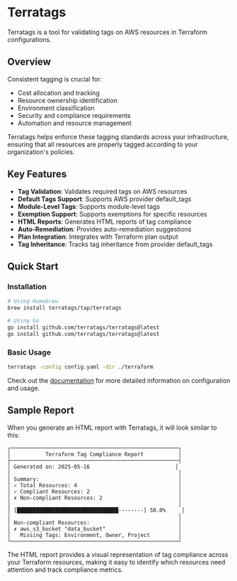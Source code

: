 # Terratags

Terratags is a tool for validating tags on AWS resources in Terraform configurations.

## Overview

Consistent tagging is crucial for:

- Cost allocation and tracking
- Resource ownership identification
- Environment classification
- Security and compliance requirements
- Automation and resource management

Terratags helps enforce these tagging standards across your infrastructure, ensuring that all resources are properly tagged according to your organization's policies.

## Key Features

- **Tag Validation**: Validates required tags on AWS resources
- **Default Tags Support**: Supports AWS provider default_tags
- **Module-Level Tags**: Supports module-level tags
- **Exemption Support**: Supports exemptions for specific resources
- **HTML Reports**: Generates HTML reports of tag compliance
- **Auto-Remediation**: Provides auto-remediation suggestions
- **Plan Integration**: Integrates with Terraform plan output
- **Tag Inheritance**: Tracks tag inheritance from provider default_tags

## Quick Start

### Installation

```bash
# Using Homebrew
brew install terratags/tap/terratags

# Using Go
go install github.com/terratags/terratags@latest
go install github.com/terratags/terratags@latest
```

### Basic Usage

```bash
terratags -config config.yaml -dir ./terraform
```

Check out the [documentation](configuration.md) for more detailed information on configuration and usage.

## Sample Report

When you generate an HTML report with Terratags, it will look similar to this:

```
┌─────────────────────────────────────────────────────┐
│           Terraform Tag Compliance Report           │
├─────────────────────────────────────────────────────┤
│ Generated on: 2025-05-16                           │
│                                                     │
│ Summary:                                            │
│ ✓ Total Resources: 4                                │
│ ✓ Compliant Resources: 2                            │
│ ✗ Non-compliant Resources: 2                        │
│                                                     │
│ [████████████████████████████████--------] 50.0%     │
│                                                     │
│ Non-compliant Resources:                            │
│ ✗ aws_s3_bucket "data_bucket"                       │
│   Missing Tags: Environment, Owner, Project         │
└─────────────────────────────────────────────────────┘
```

The HTML report provides a visual representation of tag compliance across your Terraform resources, making it easy to identify which resources need attention and track compliance metrics.